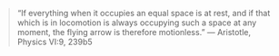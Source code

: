 > “If everything when it occupies an equal space is at rest, and if that which is in locomotion is always occupying such a space at any moment, the flying arrow is therefore motionless.” — Aristotle, Physics VI:9, 239b5
